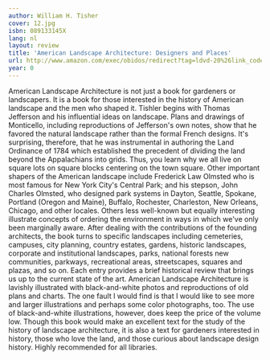 ```yaml
---
author: William H. Tisher
cover: 12.jpg
isbn: 089133145X
lang: nl
layout: review
title: 'American Landscape Architecture: Designers and Places'
url: http://www.amazon.com/exec/obidos/redirect?tag=ldvd-20%26link_code=xm2%26camp=2025%26creative=165953%26path=http://www.amazon.com/gp/redirect.html%253fASIN=089133145X%2526tag=ldvd-20%2526lcode=xm2%2526cID=2025%2526ccmID=165953%2526location=/o/ASIN/089133145X%25253FSubscriptionId=0VJDVJ14KM0P0VXDCQ82
year: 0
---
```

American Landscape Architecture is not just a book for gardeners or landscapers. It is a book for those interested in the history of American landscape and the men who shaped it. Tishler begins with Thomas Jefferson and his influential ideas on landscape. Plans and drawings of Monticello, including reproductions of Jefferson's own notes, show that he favored the natural landscape rather than the formal French designs. It's surprising, therefore, that he was instrumental in authoring the Land Ordinance of 1784 which established the precedent of dividing the land beyond the Appalachians into grids. Thus, you learn why we all live on square lots on square blocks centering on the town square. Other important shapers of the American landscape include Frederick Law Olmsted who is most famous for New York City's Central Park; and his stepson, John Charles Olmsted, who designed park systems in Dayton, Seattle, Spokane, Portland (Oregon and Maine), Buffalo, Rochester, Charleston, New Orleans, Chicago, and other locales. Others less well-known but equally interesting illustrate concepts of ordering the environment in ways in which we've only been marginally aware. After dealing with the contributions of the founding architects, the book turns to specific landscapes including cemeteries, campuses, city planning, country estates, gardens, historic landscapes, corporate and institutional landscapes, parks, national forests new communities, parkways, recreational areas, streetscapes, squares and plazas, and so on. Each entry provides a brief historical review that brings us up to the current state of the art. American Landscape Architecture is lavishly illustrated with black-and-white photos and reproductions of old plans and charts. The one fault I would find is that I would like to see more and larger illustrations and perhaps some color photographs, too. The use of black-and-white illustrations, however, does keep the price of the volume low. Though this book would make an excellent text for the study of the history of landscape architecture, it is also a text for gardeners interested in history, those who love the land, and those curious about landscape design history. Highly recommended for all libraries.
